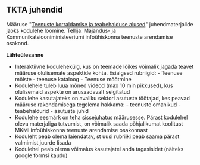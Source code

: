## TKTA juhendid

Määruse "[Teenuste korraldamise ja teabehalduse alused](https://eelnoud.valitsus.ee/main/mount/docList/dcaf70ef-c6aa-4cc2-9140-6094aee0970c)" juhendmaterjalide jaoks kodulehe loomine. Tellija: Majandus- ja Kommunikatsiooniministeeriumi infoühiskonna teenuste arendamise osakond.

__Lähteülesanne__

- Interaktiivne kodulehekülg, kus on teemade lõikes võimalik jagada teavet määruse olulisemate aspektide kohta. Esialgsed rubriigid:
	  - Teenuse mõiste
	  - teenuse kataloog
	  - Teenuse mõõtmine
- Kodulehele tuleb luua mõned videod (max 10 min pikkused), kus olulisemaid aspekte on arusaadavalt selgitatud
- Kodulehe kasutajateks on avaliku sektori asutuste töötajad, kes peavad määruse rakendamisega tegelema hakkama: 
	  - teenuste omanikud
	  - teabehaldurid
	  - asutuste juhid
- Kodulehe eesmärk on teha sissejuhatus määrusesse. Pärast kodulehel oleva materjaliga tutvumist, on võimalik saada põhjalikumat koolitust MKMi infoühiskonna teenuste arendamise osakonnast
- Koduleht peab olema laiendatav, st uusi rubriiki peab saama pärast valmimist juurde lisada
- Kodulehel peab olema võimalus kasutajatel anda tagasisidet (näiteks google formsi kaudu)
 
	

